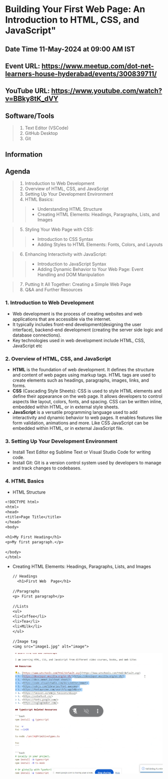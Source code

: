 # Building Your First Web Page: An Introduction to HTML, CSS, and JavaScript"

## Date Time 11-May-2024 at 09:00 AM IST

## Event URL: <https://www.meetup.com/dot-net-learners-house-hyderabad/events/300839711/>

## YouTube URL: <https://www.youtube.com/watch?v=BBky8tK_dVY>

## Software/Tools
>
> 1. Text Editor (VSCode)
> 2. GitHub Desktop
> 3. Git

## Information


## Agenda

> 1. Introduction to Web Development
> 2. Overview of HTML, CSS, and JavaScript
> 3. Setting Up Your Development Environment
> 4. HTML Basics:
>>
>> * Understanding HTML Structure
>> * Creating HTML Elements: Headings, Paragraphs, Lists, and Images

> 5. Styling Your Web Page with CSS:
>>
>> * Introduction to CSS Syntax
>> * Adding Styles to HTML Elements: Fonts, Colors, and Layouts

> 6. Enhancing Interactivity with JavaScript:
>>
>> * Introduction to JavaScript Syntax
>> * Adding Dynamic Behavior to Your Web Page: Event Handling and DOM Manipulation

> 7. Putting It All Together: Creating a Simple Web Page
> 8. Q&A and Further Resources

### 1. Introduction to Web Development

* Web development is the process of creating websites and web applications that are accessible via the internet.
* It typically includes front-end development(designing the user interface), backend-end development (creating the server side logic and database connections).
* Key technologies used in web development  include HTML, CSS, JavaScript etc

### 2. Overview of HTML, CSS, and JavaScript

* **HTML** is the foundation of web development. It defines the structure and content of web pages using markup tags. HTML tags are used to create elements such as headings, paragraphs, images, links, and forms.
* **CSS** (Cascading Style Sheets): CSS is used to style HTML elements and define their appearance on the web page. It allows developers to control aspects like layout, colors, fonts, and spacing. CSS can be written inline, embedded within HTML, or in external style sheets.
* **JavaScript** is a versatile programming language used to add interactivity and dynamic behavior to web pages. It enables features like form validation, animations and more. Like CSS JavaScript can be embedded within HTML, or in external JavaScript file.

### 3. Setting Up Your Development Environment

* Install Text Editor eg Sublime Text or Visual Studio Code for writing code.
* Install Git: Git is a version control system used by developers to manage and track changes to codebases.

### 4. HTML Basics

* HTML Structure

 ``` text
<!DOCTYPE html>
<html>
<head>
<title>Page Title</title>
</head>
<body>

<h1>My First Heading</h1>
<p>My first paragraph.</p>

</body>
</html>
 ```

* Creating HTML Elements: Headings, Paragraphs, Lists, and Images
  
  ```text
  // Headings
    <h1>First Web  Page</h1>
 
  //Paragraphs
  <p> First paragraph</p>
  
  //Lists
  <ul>
  <li>Coffee</li>
  <li>Tea</li>
  <li>Milk</li>
  </ul>  

  //Image tag
  <img src="image1.jpg" alt="image">
  
  ```
  ![alt text](image.png)
  